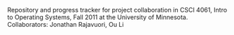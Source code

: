 Repository and progress tracker for project collaboration in CSCI 4061, Intro to Operating Systems, Fall 2011 at the University of Minnesota. Collaborators: Jonathan Rajavuori, Ou Li